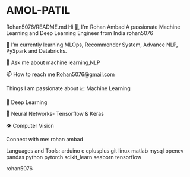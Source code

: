 # AMOL-PATIL
Rohan5076/README.md
Hi 👋, I'm Rohan Ambad
A passionate Machine Learning and Deep Learning Engineer from India
rohan5076

🌱 I’m currently learning MLOps, Recommender System, Advance NLP, PySpark and Databricks.

💬 Ask me about machine learning,NLP

📫 How to reach me Rohan5076@gmail.com

Things I am passionate about
📈 Machine Learning

🤖 Deep Learning

🧠 Neural Networks- Tensorflow & Keras

👁️ Computer Vision

Connect with me:
rohan ambad

Languages and Tools:
arduino c cplusplus git linux matlab mysql opencv pandas python pytorch scikit_learn seaborn tensorflow

 rohan5076
